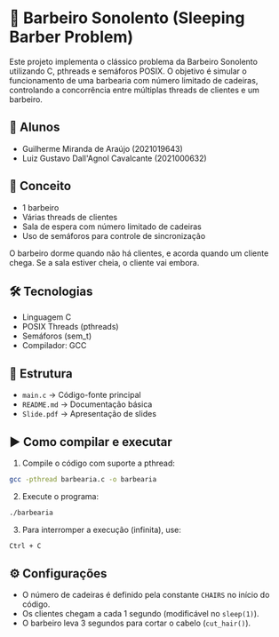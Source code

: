 # 💈 Barbeiro Sonolento (Sleeping Barber Problem)

Este projeto implementa o clássico problema da Barbeiro Sonolento utilizando C, pthreads e semáforos POSIX. O objetivo é simular o funcionamento de uma barbearia com número limitado de cadeiras, controlando a concorrência entre múltiplas threads de clientes e um barbeiro.

## 👥 Alunos

- Guilherme Miranda de Araújo (2021019643)
- Luiz Gustavo Dall'Agnol Cavalcante (2021000632)

## 🧠 Conceito

- 1 barbeiro
- Várias threads de clientes
- Sala de espera com número limitado de cadeiras
- Uso de semáforos para controle de sincronização

O barbeiro dorme quando não há clientes, e acorda quando um cliente chega. Se a sala estiver cheia, o cliente vai embora.

## 🛠️ Tecnologias

- Linguagem C
- POSIX Threads (pthreads)
- Semáforos (sem_t)
- Compilador: GCC

## 📁 Estrutura

- `main.c` → Código-fonte principal
- `README.md` → Documentação básica
- `Slide.pdf` → Apresentação de slides

## ▶️ Como compilar e executar

1. Compile o código com suporte a pthread:

```bash
gcc -pthread barbearia.c -o barbearia
```

2. Execute o programa:

```bash
./barbearia
```

3. Para interromper a execução (infinita), use:

```bash
Ctrl + C
```

## ⚙️ Configurações

- O número de cadeiras é definido pela constante `CHAIRS` no início do código.
- Os clientes chegam a cada 1 segundo (modificável no `sleep(1)`).
- O barbeiro leva 3 segundos para cortar o cabelo (`cut_hair()`).